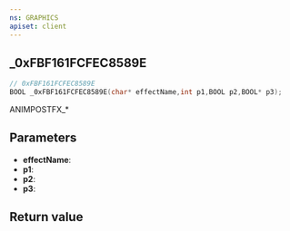 ```yaml
---
ns: GRAPHICS
apiset: client
---
```

## _0xFBF161FCFEC8589E

```c
// 0xFBF161FCFEC8589E
BOOL _0xFBF161FCFEC8589E(char* effectName,int p1,BOOL p2,BOOL* p3);
```

ANIMPOSTFX_*

## Parameters
* **effectName**:
* **p1**:
* **p2**:
* **p3**:

## Return value